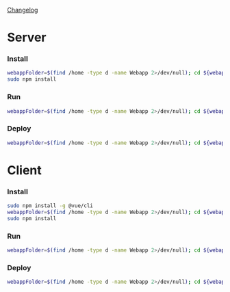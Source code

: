 [Changelog](https://github.com/Nesci28/nOS-WebApp/blob/master/CHANGELOG.md)

# Server
### Install
```bash
webappFolder=$(find /home -type d -name Webapp 2>/dev/null); cd ${webappFolder}/server
sudo npm install
```

### Run
```bash
webappFolder=$(find /home -type d -name Webapp 2>/dev/null); cd ${webappFolder}/server; npm run dev
```

### Deploy
```bash
webappFolder=$(find /home -type d -name Webapp 2>/dev/null); cd ${webappFolder}/server; now --public && now alias nOS-server; now scale nos-server.now.sh 1 auto
```

# Client
### Install
```bash
sudo npm install -g @vue/cli
webappFolder=$(find /home -type d -name Webapp 2>/dev/null); cd ${webappFolder}/client
sudo npm install
```

### Run
```bash
webappFolder=$(find /home -type d -name Webapp 2>/dev/null); cd ${webappFolder}/client; npm run serve --fix
```

### Deploy
```bash
webappFolder=$(find /home -type d -name Webapp 2>/dev/null); cd ${webappFolder}/client; sudo npm run deploy; now scale node-os.now.sh 1 auto
```
